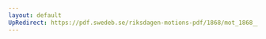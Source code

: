 ```yaml
---
layout: default
UpRedirect: https://pdf.swedeb.se/riksdagen-motions-pdf/1868/mot_1868__ak__00248/mot_1868__ak__00248_001.pdf
---
```

